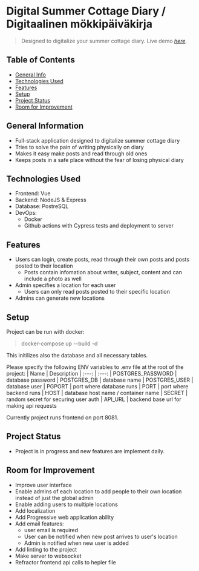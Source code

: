 # Digital Summer Cottage Diary / Digitaalinen mökkipäiväkirja
> Designed to digitalize your summer cottage diary.
> Live demo [_here_](https://paivakirja.juhanaviitamo.fi/).

## Table of Contents
* [General Info](#general-information)
* [Technologies Used](#technologies-used)
* [Features](#features)
* [Setup](#setup)
* [Project Status](#project-status)
* [Room for Improvement](#room-for-improvement)

## General Information
- Full-stack application designed to digitalize summer cottage diary
- Tries to solve the pain of writing physically on diary
- Makes it easy make posts and read through old ones 
- Keeps posts in a safe place without the fear of losing physical diary

## Technologies Used
- Frontend: Vue
- Backend: NodeJS & Express
- Database: PostreSQL
- DevOps: 
    - Docker
    - Github actions with Cypress tests and deployment to server 


## Features
- Users can login, create posts, read through their own posts and posts posted to their location
    - Posts contain infomation about writer, subject, content and can include a photo as well
- Admin specifies a location for each user 
    - Users can only read posts posted to their specific location
- Admins can generate new locations


## Setup
Project can be run with docker:
> docker-compose up --build -d

This initilizes also the database and all necessary tables.

Please specify the following ENV variables to .env file at the root of the project:
| Name | Description
| :---: | :---: 
| POSTGRES_PASSWORD | database password
| POSTGRES_DB | database name
| POSTGRES_USER | database user
| PGPORT | port where database runs
| PORT | port where backend runs
| HOST | database host name / container name
| SECRET | random secret for securing user auth
| API_URL | backend base url for making api requests

Currently project runs frontend on port 8081.

## Project Status
- Project is in progress and new features are implement daily.

## Room for Improvement
- Improve user interface
- Enable admins of each location to add people to their own location instead of just the global admin
- Enable adding users to multiple locations
- Add localization
- Add Progressive web application ability
- Add email features: 
    - user email is required
    - User can be notified when new post arrives to user's location
    - Admin is notified when new user is added 
- Add linting to the project
- Make server to websocket
- Refractor frontend api calls to hepler file
